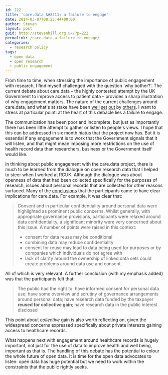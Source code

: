 ```yaml
---
id: 222
title: 'care.data &#8211; a failure to engage'
date: 2014-03-07T08:25:44+00:00
author: Steven
layout: post
guid: http://stevenhill.org.uk/?p=222
permalink: /care-data-a-failure-to-engage/
categories:
  - research policy
tags:
  - open data
  - open research
  - public engagement
---
```

From time to time, when stressing the importance of public engagement with research, I find myself challenged with the question 'why bother?'. The current debate about care.data &#8211; the highly contested attempt by the UK Government to improve access to patient data &#8211; provides a sharp illustration of why engagement matters. The nature of the current challenges around care.data, and what's at stake have been [well](http://www.theguardian.com/commentisfree/2014/jan/20/nhs-patient-care-data-policy-medical-information) [set](http://www..com/society/2014/feb/21/nhs-plan-share-medical-data-save-lives) [out](http://www.theguardian.com/commentisfree/2014/feb/28/care-data-is-in-chaos) by [others](http://www.nature.com/news/careless-data-1.14802). I want to stress at particular point: at the heart of this debacle lies a failure to engage.

The communication has been poor and incomplete, but just as importantly there has been little attempt to gather or listen to people's views. I hope that this can be addressed in six month hiatus that the project now has. But it is essential if any engagement is to work that the Government signals that it will listen, and that might mean imposing more restrictions on the use of health record data than researchers, business or the Government itself would like.

In thinking about public engagement with the care.data project, there is much to be learned from the dialogue on open research data that I helped to steer when I worked at RCUK. Although the dialogue was about openness of data that had been collected specifically for the purposes of research, issues about personal records that are collected for other reasons surfaced. Many of the [conclusions](http://www.rcuk.ac.uk/RCUK-prod/assets/documents/documents/TNSBMRBRCUKOpendatareport.pdf) that the participants came to have clear implications for care.data. For example, it was clear that:

> Consent and in particular confidentiality around personal data were highlighted as prominent public concerns. Whilst generally, with appropriate governance provisions, participants were relaxed around data confidentiality, a significant minority were very concerned about this issue. A number of points were raised in this context:  
> * consent for data reuse may be conditional  
> * combining data may reduce confidentiality  
> * consent for reuse may lead to data being used for purposes or by companies which individuals do not agree with  
> * lack of clarity around the ownership of linked data sets could create problems around data use and consent.

All of which is very relevant. A further conclusion (with my emphasis added) was that the participants felt that:

> The public had the right to: have informed consent for personal data use; have some overview and scrutiny of governance arrangements around personal data; have research data funded by the taxpayer **reused for collective gain**; have research data in the public interest disclosed

This point about _collective_ gain is also worth reflecting on, given the widespread concerns expressed specifically about private interests gaining access to healthcare records.

What happens next with engagement around healthcare records is hugely important, not just for the use of data to improve health and well being, important as that is. The handling of this debate has the potential to colour the whole future of open data. It is time for the open data advocates to listen: open data has huge potential but we need to work within the constraints that the public rightly seeks.

&nbsp;
